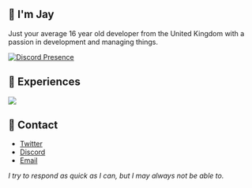 ## 👋 I'm Jay
Just your average 16 year old developer from the United Kingdom with a passion in development and managing things.

[![Discord Presence](https://lanyard.cnrad.dev/api/697541992770437130)](https://discord.com/users/697541992770437130)

## 🌴 Experiences
<img src="https://skillicons.dev/icons?i=ts,js,html,css,lua,python,nodejs,vscode,cloudflare,mongodb,git,discord" />

## 📡 Contact
- [Twitter](https://twitter.com/nlghtleak)
- [Discord](https://discord.com/users/697541992770437130)
- [Email](mailto:jaythesecond1234@gmail.com)

*I try to respond as quick as I can, but I may always not be able to.*